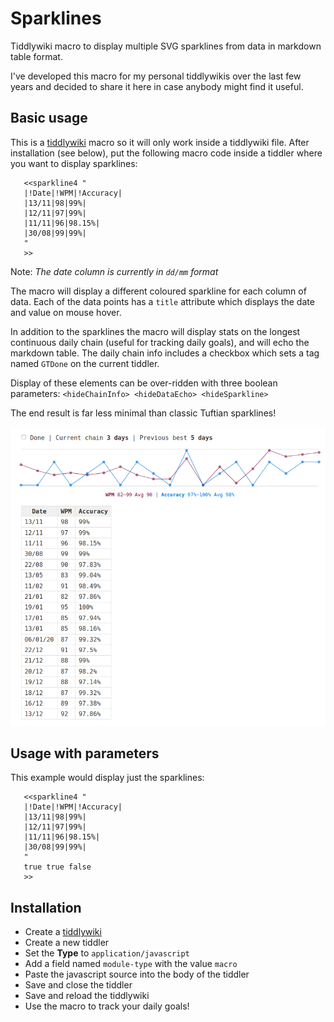 # Sparklines

Tiddlywiki macro to display multiple SVG sparklines from data in markdown table format.

I've developed this macro for my personal tiddlywikis over the last few years and decided to share it here in case anybody might find it useful.

## Basic usage

This is a [tiddlywiki](https://tiddlywiki.com/) macro so it will only work inside a tiddlywiki file. After installation (see below), put the following macro code inside a tiddler where you want to display sparklines:

```
   <<sparkline4 "
   |!Date|!WPM|!Accuracy|
   |13/11|98|99%|
   |12/11|97|99%|
   |11/11|96|98.15%|
   |30/08|99|99%|
   "
   >>
```

Note: _The date column is currently in `dd/mm` format_

The macro will display a different coloured sparkline for each column of data. Each of the data points has a `title` attribute which displays the date and value on mouse hover.

In addition to the sparklines the macro will display stats on the longest continuous daily chain (useful for tracking daily goals), and will echo the markdown table. The daily chain info includes a checkbox which sets a tag named `GTDone` on the current tiddler.

Display of these elements can be over-ridden with three boolean parameters: `<hideChainInfo> <hideDataEcho> <hideSparkline>`

The end result is far less minimal than classic Tuftian sparklines!

![a preview of the generated sparklines](sparklines.png)

## Usage with parameters

This example would display just the sparklines:

```
   <<sparkline4 "
   |!Date|!WPM|!Accuracy|
   |13/11|98|99%|
   |12/11|97|99%|
   |11/11|96|98.15%|
   |30/08|99|99%|
   "
   true true false
   >>
```

## Installation

* Create a [tiddlywiki](https://tiddlywiki.com/)
* Create a new tiddler
* Set the __Type__ to `application/javascript`
* Add a field named `module-type` with the value `macro`
* Paste the javascript source into the body of the tiddler
* Save and close the tiddler
* Save and reload the tiddlywiki
* Use the macro to track your daily goals!